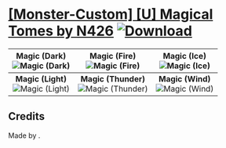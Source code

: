 # [\[Monster-Custom\] \[U\] Magical Tomes by N426](https://git.io/Jn3Yo) [![Download](https://img.shields.io/badge/Download--red?style=social&logo=github)](https://git.io/Jn3uY)

| <b>Magic (Dark)</b><br/><img alt="Magic (Dark)" src="https://git.io/JnO6u"/> | <b>Magic (Fire)</b><br/><img alt="Magic (Fire)" src="https://git.io/JnObr"/> | <b>Magic (Ice)</b><br/><img alt="Magic (Ice)" src="https://git.io/JnOAP"/> |
| :---: | :---: | :---: |
| <b>Magic (Light)</b><br/><img alt="Magic (Light)" src="https://git.io/JnObi"/> | <b>Magic (Thunder)</b><br/><img alt="Magic (Thunder)" src="https://git.io/JnOb2"/> | <b>Magic (Wind)</b><br/><img alt="Magic (Wind)" src="https://git.io/JnONe"/> |

## Credits

Made by .

